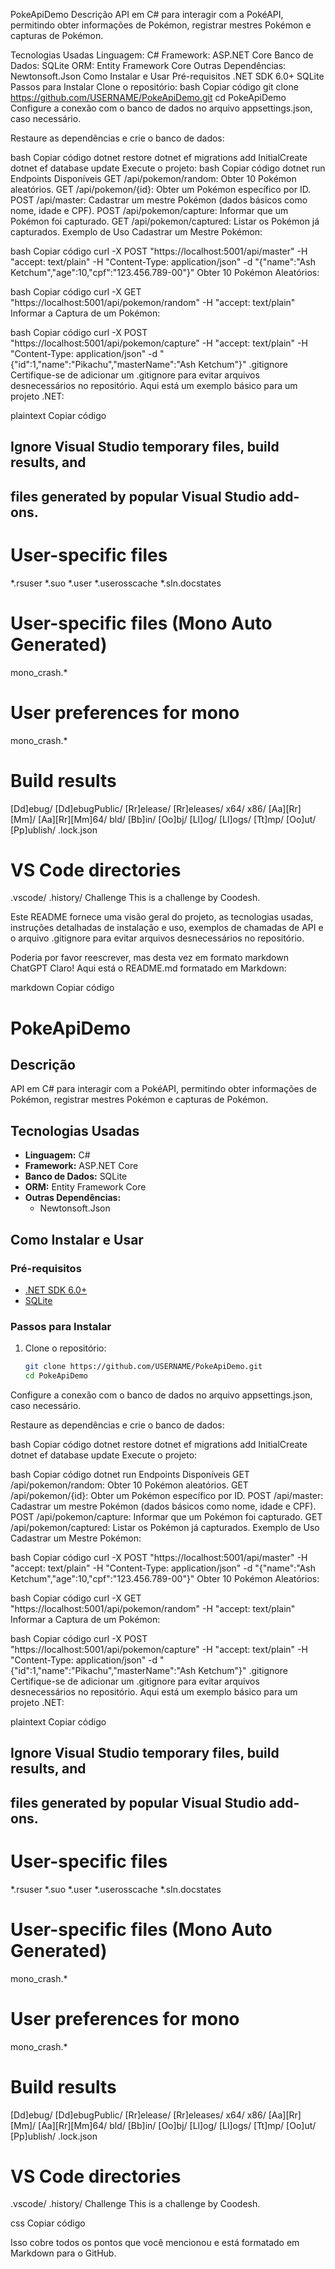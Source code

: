 PokeApiDemo
Descrição
API em C# para interagir com a PokéAPI, permitindo obter informações de Pokémon, registrar mestres Pokémon e capturas de Pokémon.

Tecnologias Usadas
Linguagem: C#
Framework: ASP.NET Core
Banco de Dados: SQLite
ORM: Entity Framework Core
Outras Dependências:
Newtonsoft.Json
Como Instalar e Usar
Pré-requisitos
.NET SDK 6.0+
SQLite
Passos para Instalar
Clone o repositório:
bash
Copiar código
git clone https://github.com/USERNAME/PokeApiDemo.git
cd PokeApiDemo
Configure a conexão com o banco de dados no arquivo appsettings.json, caso necessário.

Restaure as dependências e crie o banco de dados:

bash
Copiar código
dotnet restore
dotnet ef migrations add InitialCreate
dotnet ef database update
Execute o projeto:
bash
Copiar código
dotnet run
Endpoints Disponíveis
GET /api/pokemon/random: Obter 10 Pokémon aleatórios.
GET /api/pokemon/{id}: Obter um Pokémon específico por ID.
POST /api/master: Cadastrar um mestre Pokémon (dados básicos como nome, idade e CPF).
POST /api/pokemon/capture: Informar que um Pokémon foi capturado.
GET /api/pokemon/captured: Listar os Pokémon já capturados.
Exemplo de Uso
Cadastrar um Mestre Pokémon:

bash
Copiar código
curl -X POST "https://localhost:5001/api/master" -H "accept: text/plain" -H "Content-Type: application/json" -d "{\"name\":\"Ash Ketchum\",\"age\":10,\"cpf\":\"123.456.789-00\"}"
Obter 10 Pokémon Aleatórios:

bash
Copiar código
curl -X GET "https://localhost:5001/api/pokemon/random" -H "accept: text/plain"
Informar a Captura de um Pokémon:

bash
Copiar código
curl -X POST "https://localhost:5001/api/pokemon/capture" -H "accept: text/plain" -H "Content-Type: application/json" -d "{\"id\":1,\"name\":\"Pikachu\",\"masterName\":\"Ash Ketchum\"}"
.gitignore
Certifique-se de adicionar um .gitignore para evitar arquivos desnecessários no repositório. Aqui está um exemplo básico para um projeto .NET:

plaintext
Copiar código
## Ignore Visual Studio temporary files, build results, and
## files generated by popular Visual Studio add-ons.

# User-specific files
*.rsuser
*.suo
*.user
*.userosscache
*.sln.docstates

# User-specific files (Mono Auto Generated)
mono_crash.*

# User preferences for mono
mono_crash.*

# Build results
[Dd]ebug/
[Dd]ebugPublic/
[Rr]elease/
[Rr]eleases/
x64/
x86/
[Aa][Rr][Mm]/
[Aa][Rr][Mm]64/
bld/
[Bb]in/
[Oo]bj/
[Ll]og/
[Ll]ogs/
[Tt]mp/
[Oo]ut/
[Pp]ublish/
.lock.json

# VS Code directories
.vscode/
.history/
Challenge
This is a challenge by Coodesh.

Este README fornece uma visão geral do projeto, as tecnologias usadas, instruções detalhadas de instalação e uso, exemplos de chamadas de API e o arquivo .gitignore para evitar arquivos desnecessários no repositório.


Poderia por favor reescrever, mas desta vez em formato markdown
ChatGPT
Claro! Aqui está o README.md formatado em Markdown:

markdown
Copiar código
# PokeApiDemo

## Descrição

API em C# para interagir com a PokéAPI, permitindo obter informações de Pokémon, registrar mestres Pokémon e capturas de Pokémon.

## Tecnologias Usadas

- **Linguagem:** C#
- **Framework:** ASP.NET Core
- **Banco de Dados:** SQLite
- **ORM:** Entity Framework Core
- **Outras Dependências:**
  - Newtonsoft.Json

## Como Instalar e Usar

### Pré-requisitos

- [.NET SDK 6.0+](https://dotnet.microsoft.com/download)
- [SQLite](https://www.sqlite.org/download.html)

### Passos para Instalar

1. Clone o repositório:

   ```bash
   git clone https://github.com/USERNAME/PokeApiDemo.git
   cd PokeApiDemo
Configure a conexão com o banco de dados no arquivo appsettings.json, caso necessário.

Restaure as dependências e crie o banco de dados:

bash
Copiar código
dotnet restore
dotnet ef migrations add InitialCreate
dotnet ef database update
Execute o projeto:

bash
Copiar código
dotnet run
Endpoints Disponíveis
GET /api/pokemon/random: Obter 10 Pokémon aleatórios.
GET /api/pokemon/{id}: Obter um Pokémon específico por ID.
POST /api/master: Cadastrar um mestre Pokémon (dados básicos como nome, idade e CPF).
POST /api/pokemon/capture: Informar que um Pokémon foi capturado.
GET /api/pokemon/captured: Listar os Pokémon já capturados.
Exemplo de Uso
Cadastrar um Mestre Pokémon:

bash
Copiar código
curl -X POST "https://localhost:5001/api/master" -H "accept: text/plain" -H "Content-Type: application/json" -d "{\"name\":\"Ash Ketchum\",\"age\":10,\"cpf\":\"123.456.789-00\"}"
Obter 10 Pokémon Aleatórios:

bash
Copiar código
curl -X GET "https://localhost:5001/api/pokemon/random" -H "accept: text/plain"
Informar a Captura de um Pokémon:

bash
Copiar código
curl -X POST "https://localhost:5001/api/pokemon/capture" -H "accept: text/plain" -H "Content-Type: application/json" -d "{\"id\":1,\"name\":\"Pikachu\",\"masterName\":\"Ash Ketchum\"}"
.gitignore
Certifique-se de adicionar um .gitignore para evitar arquivos desnecessários no repositório. Aqui está um exemplo básico para um projeto .NET:

plaintext
Copiar código
## Ignore Visual Studio temporary files, build results, and
## files generated by popular Visual Studio add-ons.

# User-specific files
*.rsuser
*.suo
*.user
*.userosscache
*.sln.docstates

# User-specific files (Mono Auto Generated)
mono_crash.*

# User preferences for mono
mono_crash.*

# Build results
[Dd]ebug/
[Dd]ebugPublic/
[Rr]elease/
[Rr]eleases/
x64/
x86/
[Aa][Rr][Mm]/
[Aa][Rr][Mm]64/
bld/
[Bb]in/
[Oo]bj/
[Ll]og/
[Ll]ogs/
[Tt]mp/
[Oo]ut/
[Pp]ublish/
.lock.json

# VS Code directories
.vscode/
.history/
Challenge
This is a challenge by Coodesh.

css
Copiar código

Isso cobre todos os pontos que você mencionou e está formatado em Markdown para o GitHub.
